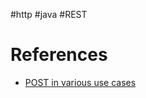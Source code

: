 #http  #java #REST 


# References
- [POST in various use cases](https://www.baeldung.com/java-httpclient-post)